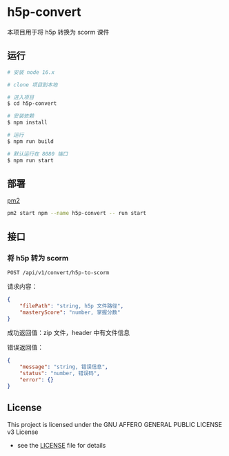 # h5p-convert

本项目用于将 h5p 转换为 scorm 课件

## 运行

```bash
# 安装 node 16.x

# clone 项目到本地

# 进入项目
$ cd h5p-convert

# 安装依赖
$ npm install

# 运行
$ npm run build

# 默认运行在 8080 端口
$ npm run start
```

## 部署

[pm2](https://pm2.keymetrics.io/)

```bash
pm2 start npm --name h5p-convert -- run start
```

## 接口

### 将 h5p 转为 scorm

`POST /api/v1/convert/h5p-to-scorm`

请求内容：

```json
{
    "filePath": "string, h5p 文件路径",
    "masteryScore": "number, 掌握分数"
}
```

成功返回值：zip 文件，header 中有文件信息

错误返回值：

```json
{
    "message": "string, 错误信息",
    "status": "number, 错误码",
    "error": {}
}
```

## License

This project is licensed under the GNU AFFERO GENERAL PUBLIC LICENSE v3 License

- see the [LICENSE](LICENSE) file for details
